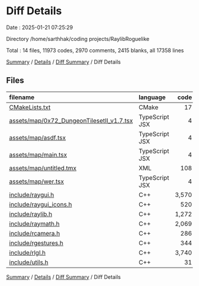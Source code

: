 # Diff Details

Date : 2025-01-21 07:25:29

Directory /home/sarthhak/coding projects/RaylibRoguelike

Total : 14 files,  11973 codes, 2970 comments, 2415 blanks, all 17358 lines

[Summary](results.md) / [Details](details.md) / [Diff Summary](diff.md) / Diff Details

## Files
| filename | language | code | comment | blank | total |
| :--- | :--- | ---: | ---: | ---: | ---: |
| [CMakeLists.txt](/CMakeLists.txt) | CMake | 17 | 8 | 11 | 36 |
| [assets/map/0x72\_DungeonTilesetII\_v1.7.tsx](/assets/map/0x72_DungeonTilesetII_v1.7.tsx) | TypeScript JSX | 4 | 0 | 1 | 5 |
| [assets/map/asdf.tsx](/assets/map/asdf.tsx) | TypeScript JSX | 4 | 0 | 1 | 5 |
| [assets/map/main.tsx](/assets/map/main.tsx) | TypeScript JSX | 4 | 0 | 1 | 5 |
| [assets/map/untitled.tmx](/assets/map/untitled.tmx) | XML | 108 | 0 | 1 | 109 |
| [assets/map/wer.tsx](/assets/map/wer.tsx) | TypeScript JSX | 4 | 0 | 1 | 5 |
| [include/raygui.h](/include/raygui.h) | C++ | 3,570 | 1,145 | 807 | 5,522 |
| [include/raygui\_icons.h](/include/raygui_icons.h) | C++ | 520 | 23 | 5 | 548 |
| [include/raylib.h](/include/raylib.h) | C++ | 1,272 | 289 | 153 | 1,714 |
| [include/raymath.h](/include/raymath.h) | C++ | 2,069 | 308 | 574 | 2,951 |
| [include/rcamera.h](/include/rcamera.h) | C++ | 286 | 184 | 86 | 556 |
| [include/rgestures.h](/include/rgestures.h) | C++ | 344 | 123 | 89 | 556 |
| [include/rlgl.h](/include/rlgl.h) | C++ | 3,740 | 851 | 673 | 5,264 |
| [include/utils.h](/include/utils.h) | C++ | 31 | 39 | 12 | 82 |

[Summary](results.md) / [Details](details.md) / [Diff Summary](diff.md) / Diff Details